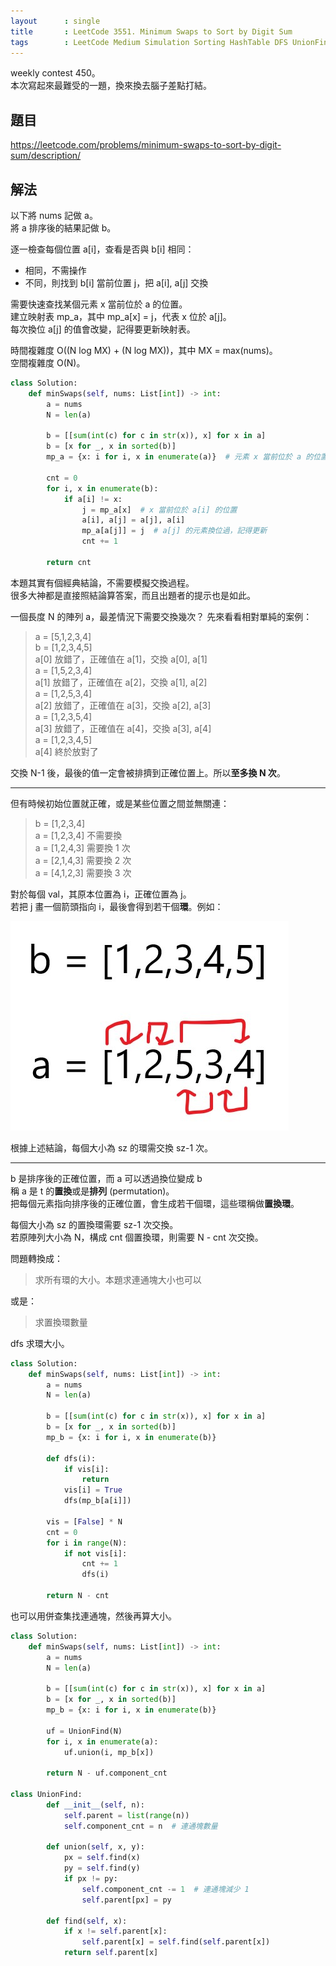 ```yaml
---
layout      : single
title       : LeetCode 3551. Minimum Swaps to Sort by Digit Sum
tags        : LeetCode Medium Simulation Sorting HashTable DFS UnionFind
---
```

weekly contest 450。  
本次寫起來最難受的一題，換來換去腦子差點打結。  

## 題目

<https://leetcode.com/problems/minimum-swaps-to-sort-by-digit-sum/description/>

## 解法

以下將 nums 記做 a。  
將 a 排序後的結果記做 b。  

逐一檢查每個位置 a[i]，查看是否與 b[i] 相同：  

- 相同，不需操作  
- 不同，則找到 b[i] 當前位置 j，把 a[i], a[j] 交換  

需要快速查找某個元素 x 當前位於 a 的位置。  
建立映射表 mp_a，其中 mp_a[x] = j，代表 x 位於 a[j]。  
每次換位 a[j] 的值會改變，記得要更新映射表。  

時間複雜度 O((N log MX) + (N log MX))，其中 MX = max(nums)。  
空間複雜度 O(N)。  

```python
class Solution:
    def minSwaps(self, nums: List[int]) -> int:
        a = nums
        N = len(a)

        b = [[sum(int(c) for c in str(x)), x] for x in a]
        b = [x for _, x in sorted(b)]
        mp_a = {x: i for i, x in enumerate(a)}  # 元素 x 當前位於 a 的位置

        cnt = 0
        for i, x in enumerate(b):
            if a[i] != x:
                j = mp_a[x]  # x 當前位於 a[i] 的位置
                a[i], a[j] = a[j], a[i]
                mp_a[a[j]] = j  # a[j] 的元素換位過，記得更新
                cnt += 1

        return cnt
```

本題其實有個經典結論，不需要模擬交換過程。  
很多大神都是直接照結論算答案，而且出題者的提示也是如此。  

一個長度 N 的陣列 a，最差情況下需要交換幾次？
先來看看相對單純的案例：  
> a = [5,1,2,3,4]  
> b = [1,2,3,4,5]  
> a[0] 放錯了，正確值在 a[1]，交換 a[0], a[1]  
> a = [1,5,2,3,4]  
> a[1] 放錯了，正確值在 a[2]，交換 a[1], a[2]  
> a = [1,2,5,3,4]  
> a[2] 放錯了，正確值在 a[3]，交換 a[2], a[3]  
> a = [1,2,3,5,4]  
> a[3] 放錯了，正確值在 a[4]，交換 a[3], a[4]  
> a = [1,2,3,4,5]  
> a[4] 終於放對了  

交換 N-1 後，最後的值一定會被排擠到正確位置上。所以**至多換 N 次**。  

---

但有時候初始位置就正確，或是某些位置之間並無關連：  
> b = [1,2,3,4]  
> a = [1,2,3,4] 不需要換  
> a = [1,2,4,3] 需要換 1 次  
> a = [2,1,4,3] 需要換 2 次  
> a = [4,1,2,3] 需要換 3 次  

對於每個 val，其原本位置為 i，正確位置為 j。  
若把 j 畫一個箭頭指向 i，最後會得到若干個**環**。例如：  

![示意圖](/assets/img/3551.jpg)  

根據上述結論，每個大小為 sz 的環需交換 sz-1 次。  

---

b 是排序後的正確位置，而 a 可以透過換位變成 b  
稱 a 是 t 的**置換**或是**排列** (permutation)。  
把每個元素指向排序後的正確位置，會生成若干個環，這些環稱做**置換環**。  

每個大小為 sz 的置換環需要 sz-1 次交換。  
若原陣列大小為 N，構成 cnt 個置換環，則需要 N - cnt 次交換。  

問題轉換成：  
> 求所有環的大小。本題求連通塊大小也可以  

或是：  
> 求置換環數量  

dfs 求環大小。  

```python
class Solution:
    def minSwaps(self, nums: List[int]) -> int:
        a = nums
        N = len(a)

        b = [[sum(int(c) for c in str(x)), x] for x in a]
        b = [x for _, x in sorted(b)]
        mp_b = {x: i for i, x in enumerate(b)}

        def dfs(i):
            if vis[i]:
                return
            vis[i] = True
            dfs(mp_b[a[i]])

        vis = [False] * N
        cnt = 0
        for i in range(N):
            if not vis[i]:
                cnt += 1
                dfs(i)

        return N - cnt
```

也可以用併查集找連通塊，然後再算大小。  

```python
class Solution:
    def minSwaps(self, nums: List[int]) -> int:
        a = nums
        N = len(a)

        b = [[sum(int(c) for c in str(x)), x] for x in a]
        b = [x for _, x in sorted(b)]
        mp_b = {x: i for i, x in enumerate(b)}

        uf = UnionFind(N)
        for i, x in enumerate(a):
            uf.union(i, mp_b[x])
            
        return N - uf.component_cnt

class UnionFind:
        def __init__(self, n):
            self.parent = list(range(n))
            self.component_cnt = n  # 連通塊數量

        def union(self, x, y):
            px = self.find(x)
            py = self.find(y)
            if px != py:
                self.component_cnt -= 1  # 連通塊減少 1
                self.parent[px] = py

        def find(self, x):
            if x != self.parent[x]:
                self.parent[x] = self.find(self.parent[x])
            return self.parent[x]
```
